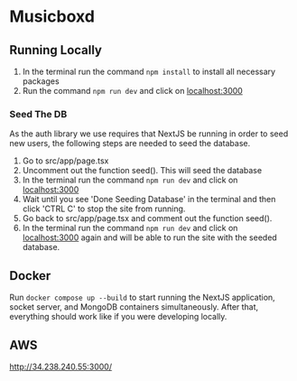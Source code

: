 # Musicboxd

## Running Locally

1. In the terminal run the command `npm install` to install all necessary packages
2. Run the command `npm run dev` and click on [localhost:3000](http://localhost:3000)

### Seed The DB

As the auth library we use requires that NextJS be running in order to seed new users, the following steps are needed
to seed the database.

1. Go to src/app/page.tsx
2. Uncomment out the function seed(). This will seed the database
3. In the terminal run the command `npm run dev` and click on [localhost:3000](http://localhost:3000)
4. Wait until you see 'Done Seeding Database' in the terminal and then click 'CTRL C' to stop the site from running.
5. Go back to src/app/page.tsx and comment out the function seed().
6. In the terminal run the command `npm run dev` and click on [localhost:3000](http://localhost:3000) again and will be
   able to run the site with the seeded database.

## Docker

Run `docker compose up --build` to start running the NextJS application, socket server, and MongoDB containers
simultaneously. After that, everything should work like if you were developing locally.

## AWS
http://34.238.240.55:3000/
